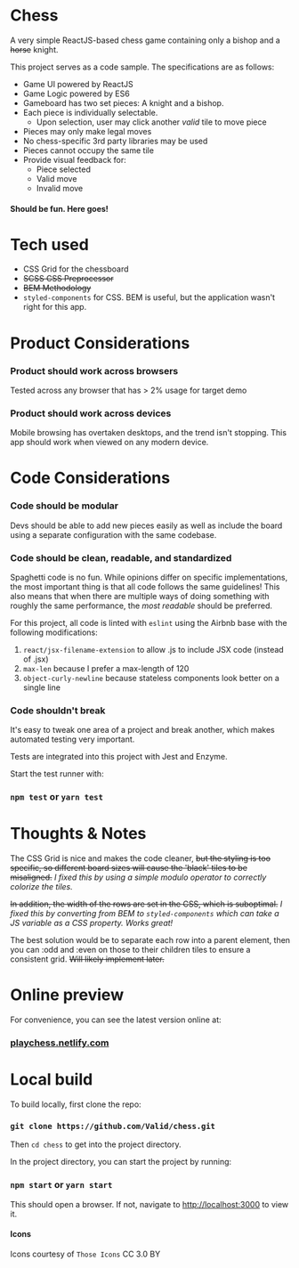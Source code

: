 # Chess
A very simple ReactJS-based chess game containing only a bishop and a ~~horse~~ knight.

This project serves as a code sample. The specifications are as follows:

 * Game UI powered by ReactJS
 * Game Logic powered by ES6
 * Gameboard has two set pieces: A knight and a bishop.
 * Each piece is individually selectable.
   * Upon selection, user may click another _valid_ tile to move piece
 * Pieces may only make legal moves
 * No chess-specific 3rd party libraries may be used
 * Pieces cannot occupy the same tile
 * Provide visual feedback for:
   * Piece selected
   * Valid move
   * Invalid move

#### Should be fun. Here goes!

# Tech used

* CSS Grid for the chessboard
* ~~SCSS CSS Preprocessor~~
* ~~BEM Methodology~~
* `styled-components` for CSS. BEM is useful, but the application wasn't right for this app.

# Product Considerations

### Product should work across browsers
Tested across any browser that has > 2% usage for target demo

### Product should work across devices
Mobile browsing has overtaken desktops, and the trend isn't stopping. This app should work when viewed on any modern device.

# Code Considerations

### Code should be modular
Devs should be able to add new pieces easily as well as include the board using a separate configuration with the same codebase.

### Code should be clean, readable, and standardized
Spaghetti code is no fun. While opinions differ on specific implementations, the most important thing is that all code follows the same guidelines! This also means that when there are multiple ways of doing something with roughly the same performance, the _most readable_ should be preferred.

For this project, all code is linted with `eslint` using the Airbnb base with the following modifications:
1. `react/jsx-filename-extension` to allow .js to include JSX code (instead of .jsx)
2. `max-len` because I prefer a max-length of 120
3. `object-curly-newline` because stateless components look better on a single line

### Code shouldn't break
It's easy to tweak one area of a project and break another, which makes automated testing very important.

Tests are integrated into this project with Jest and Enzyme.

Start the test runner with:

### `npm test` or `yarn test`


# Thoughts & Notes

The CSS Grid is nice and makes the code cleaner, ~~but the styling is too specific, so different board sizes will cause the 'black' tiles to be misaligned.~~ _I fixed this by using a simple modulo operator to correctly colorize the tiles._

~~In addition, the width of the rows are set in the CSS, which is suboptimal.~~ _I fixed this by converting from BEM to `styled-components` which can take a JS variable as a CSS property. Works great!_

The best solution would be to separate each row into a parent element, then you can :odd and :even on those to their children tiles to ensure a consistent grid. ~~Will likely implement later.~~

# Online preview

For convenience, you can see the latest version online at:

### [playchess.netlify.com](https://playchess.netlify.com/)

# Local build

To build locally, first clone the repo:

### `git clone https://github.com/Valid/chess.git`

Then `cd chess` to get into the project directory.

In the project directory, you can start the project by running:

### `npm start` or `yarn start`

This should open a browser. If not, navigate to [http://localhost:3000](http://localhost:3000) to view it.


#### Icons

Icons courtesy of `Those Icons` CC 3.0 BY
